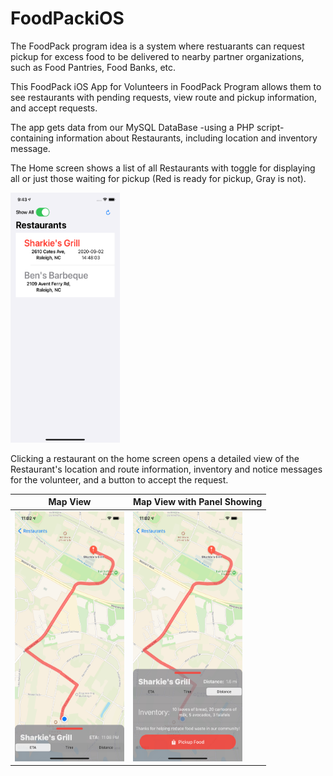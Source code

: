 # FoodPackiOS
The FoodPack program idea is a system where restuarants can request pickup for excess food to be delivered to nearby partner organizations, such as Food Pantries, Food Banks, etc.

This FoodPack iOS App for Volunteers in FoodPack Program allows them to see restaurants with pending requests, view route and pickup information, and accept requests.

The app gets data from our MySQL DataBase -using a PHP script- containing information about Restaurants, including location and inventory message. 

The Home screen shows a list of all Restaurants with toggle for displaying all or just those waiting for pickup (Red is ready for pickup, Gray is not).

<img src="/FoodPackiOS/Github%20Images/Home%20Screen.png" alt="Home Screen View" width="175" height="400">

Clicking a restaurant on the home screen opens a detailed view of the Restaurant's location and route information, inventory and notice messages for the volunteer, and a button to accept the request.

Map View | Map View with Panel Showing
------------ | -------------
<img src="/FoodPackiOS/Github%20Images/Single%20Restaurant.png" alt="Single Restaurant View" width="175" height="400"> | <img src="/FoodPackiOS/Github%20Images/Single%20Restaurant%20with%20Panel.png" alt="Single Restaurant w/ PanelView" width="175" height="400">
